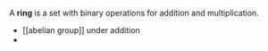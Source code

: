 A **ring** is a set with binary operations for addition and multiplication.

- [[abelian group]] under addition
- 